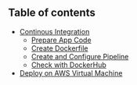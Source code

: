 
## Table of contents

<!-- TOC -->
* [Continous Integration](#continous-integration)
  * [Prepare App Code](#prepare-app-code)
  * [Create Dockerfile](#create-dockerfile)
  * [Create and Configure Pipeline](#create-and-configure-pipeline)
  * [Check with DockerHub](#check-with-dockerhub)
* [Deploy on AWS Virtual Machine](#deploy-on-aws-virtual-machine)

<!-- TOC -->

